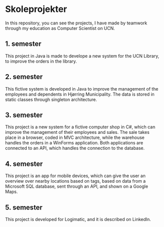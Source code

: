 # Skoleprojekter
In this repository, you can see the projects, I have made by teamwork through my education as Computer Scientist on UCN.

## 1. semester
This project in Java is made to develope a new system for the UCN Library, to improve the orders in the library.

## 2. semester
This fictive system is developed in Java to improve the management of the employees and dependents in Hjørring Municipality. The data is stored in static classes through singleton architecture.

## 3. semester
This project is a new system for a fictive computer shop in C#, which can improve the management of their employees and sales. The sale takes place in a browser, coded in MVC architecture, while the warehouse handles the orders in a WinForms application. Both applications are connected to an API, which handles the connection to the database.

## 4. semester
This project is an app for mobile devices, which can give the user an overview over nearby locations based on tags, based on data from a Microsoft SQL database, sent through an API, and shown on a Google Maps.

## 5. semester
This project is developed for Logimatic, and it is described on LinkedIn.
